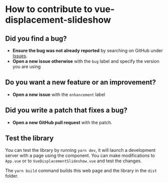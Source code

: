 # How to contribute to vue-displacement-slideshow

## **Did you find a bug?**

* **Ensure the bug was not already reported** by searching on GitHub under [Issues](https://github.com/AlbanCrepel/vue-displacement-slideshow/issues).
* **Open a new issue otherwise** with the `bug` label and specify the version you are using

## **Do you want a new feature or an improvement?**

* **Open a new issue** with the `enhancement` label

## **Did you write a patch that fixes a bug?**

* **Open a new GitHub pull request** with the patch.

## Test the library

You can test the library by running `yarn dev`, it will launch a development server with a page using the component.
You can make modifications to `App.vue` or to `VueDisplacementSlideshow.vue` and test the changes.

The `yarn build` command builds this web page and the library in the `dist` folder.
